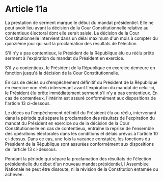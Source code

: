 # Article 11a

La prestation de serment marque le début du mandat présidentiel. Elle ne peut avoir
lieu avant la décision de la Cour Constitutionnelle relative au contentieux électoral
dont elle serait saisie. La décision de la Cour Constitutionnelle intervient dans un
délai maximum d'un mois à compter du quinzième jour qui suit la proclamation des
résultats de l'élection.

S'il n'y a pas contentieux, le Président de la République élu ou réélu prête serment à
l'expiration du mandat du Président en exercice.

S'il y a contentieux, le Président de la République en exercice demeure en fonction
jusqu'à la décision de la Cour Constitutionnelle.

En cas de décès ou d'empêchement définitif du Président de la République en
exercice non réélu intervenant avant l'expiration du mandat de celui-ci, le Président
élu prête immédiatement serment s'il n'y a pas contentieux. En cas de contentieux,
l'intérim est assuré conformément aux dispositions de l'article 13 ci-dessous.

Le décès ou l'empêchement définitif du Président élu ou réélu, intervenant dans la
période qui sépare la proclamation des résultats de l'expiration du mandat du
Président en exercice ou de la décision de la Cour Constitutionnelle en cas de
contentieux, entraîne la reprise de l'ensemble des opérations électorales dans les
conditions et délais prévus à l'article 10 ci-dessus. Dans ce cas, une fois la vacance
constatée, les fonctions du Président de la République sont assurées conformément
aux dispositions de l'article 13 ci-dessous.

Pendant la période qui sépare la proclamation des résultats de l'élection
présidentielle du début d'un nouveau mandat présidentiel, l'Assemblée Nationale ne
peut être dissoute, ni la révision de la Constitution entamée ou achevée.